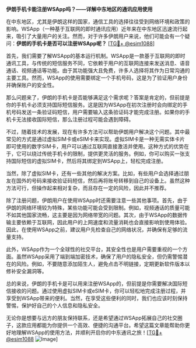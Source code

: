 **伊朗手机卡能注册WSApp吗？——详解中东地区的通讯应用使用**

在中东地区，尤其是伊朗这样的国家，通信工具的选择往往受到网络环境和政策的影响。WSApp（一种基于互联网的即时通讯应用）近年来在中东地区迅速流行起来，吸引了大量用户的关注。然而，对于许多伊朗用户来说，他们可能会有一个疑问：**伊朗的手机卡是否可以注册WSApp呢？** [[TG💪+ @esim1088](https://t.me/s/esim1088)]

首先，我们需要了解WSApp的基本运行机制。WSApp是一款基于互联网的即时通讯工具，与传统的短信服务不同，它依赖于用户的互联网连接来发送消息、语音通话、视频通话等功能。由于其功能强大且免费，许多人选择将其作为日常沟通的主要工具。然而，WSApp的使用需要绑定一个手机号码，这是为了验证用户身份并确保账户的安全性。

那么问题来了，伊朗的手机卡是否能够满足这个需求呢？答案是肯定的，但前提是你的手机卡必须支持国际短信服务。这是因为WSApp在初次注册时会向绑定的手机号码发送一条验证码短信，用户需要输入这条验证码才能完成注册。如果你的手机卡无法接收国际短信，那么注册过程可能会遇到障碍。

不过，随着技术的发展，现在有许多方法可以帮助伊朗用户解决这个问题。其中最常见的方式是通过虚拟SIM卡或eSIM卡来实现。虚拟SIM卡是一种无需实体卡片即可使用的数字SIM卡，用户可以通过互联网直接激活并使用。这种方式的优势在于，它可以绕过传统手机卡的限制，提供更灵活的服务。例如，你可以购买一张支持国际短信的虚拟SIM卡，然后将其绑定到WSApp上，轻松完成注册。

当然，除了虚拟SIM卡，还有一些其他的解决方案。比如，有些用户会选择通过朋友在国外的号码来接收验证码短信，然后再将账号转移到自己的设备上。虽然这种方法可行，但操作起来相对复杂，而且存在一定的风险，因此并不推荐。

除了注册问题，伊朗用户在使用WSApp时还需要注意一些其他事项。首先，由于伊朗的网络环境较为特殊，某些功能可能会受到限制。例如，视频通话的质量可能不如其他国家流畅，这主要是因为网络带宽的问题。其次，由于WSApp的数据传输主要依赖于互联网，因此用户的上网速度和流量消耗也会直接影响到使用体验。因此，在使用WSApp之前，建议用户先检查自己的网络状况，并确保有足够的流量支持。

此外，WSApp作为一个全球性的社交平台，其安全性也是用户需要重视的一个方面。虽然WSApp采用了端到端加密技术，确保了用户的隐私安全，但仍需警惕潜在的风险。例如，不要随意添加陌生人，避免点击不明链接，定期更新软件版本以修补安全漏洞等。

总的来说，伊朗的手机卡是可以用来注册WSApp的，但前提是你需要解决国际短信接收的问题。通过使用虚拟SIM卡或eSIM卡，你可以轻松地完成注册过程，并享受到WSApp带来的便利。当然，在享受这些便利的同时，我们也应该时刻保持警惕，保护好自己的个人信息和隐私安全。

无论你是想要与远方的朋友保持联系，还是希望通过WSApp拓展自己的社交圈子，这款应用都能为你提供一个高效、便捷的沟通平台。希望这篇文章能帮助你更好地理解WSApp的使用方法，并顺利开启你的中东通讯之旅！[[TG💪+ @esim1088](https://t.me/s/esim1088) ![Image](https://i.postimg.cc/4NQfJmqS/Snipaste-2025-05-13-00-14-12.png)]